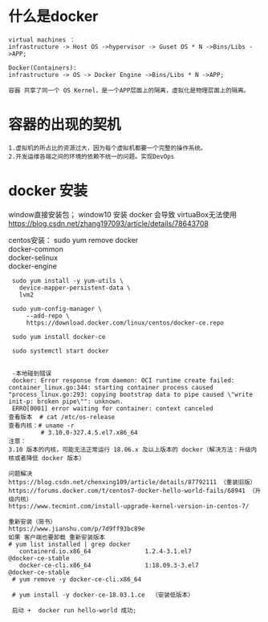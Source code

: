 # 什么是docker
    virtual machines ：
    infrastructure -> Host OS ->hypervisor -> Guset OS * N ->Bins/Libs ->APP;
    
    Docker(Containers): 
    infrastructure -> OS -> Docker Engine ->Bins/Libs * N ->APP;
    
    容器 共享了同一个 OS Kernel，是一个APP层面上的隔离，虚拟化是物理层面上的隔离。
    
    
# 容器的出现的契机
    1.虚拟机的所占比的资源过大，因为每个虚拟机都要一个完整的操作系统。
    2.开发运维各端之间的环境的依赖不统一的问题。实现DevOps
    
    
# docker 安装

window直接安装包；
window10 安装 docker 会导致 virtuaBox无法使用 
https://blog.csdn.net/zhang197093/article/details/78643708

centos安装：
     sudo yum remove docker \
                      docker-common \
                      docker-selinux \
                      docker-engine
     
     sudo yum install -y yum-utils \
       device-mapper-persistent-data \
       lvm2
       
     sudo yum-config-manager \
         --add-repo \
         https://download.docker.com/linux/centos/docker-ce.repo
         
     sudo yum install docker-ce
     
     sudo systemctl start docker
     
     
     -本地碰到错误
     docker: Error response from daemon: OCI runtime create failed: container_linux.go:344: starting container process caused "process_linux.go:293: copying bootstrap data to pipe caused \"write init-p: broken pipe\"": unknown.
     ERRO[0001] error waiting for container: context canceled
    查看版本  # cat /etc/os-release 
    查看内核：# uname -r   
             # 3.10.0-327.4.5.el7.x86_64
    注意：
    3.10 版本的内核，可能无法正常运行 18.06.x 及以上版本的 docker（解决方法：升级内核或者降低 docker 版本）
    
    问题解决
    https://blog.csdn.net/chenxing109/article/details/87792111 （重装旧版）
    https://forums.docker.com/t/centos7-docker-hello-world-fails/68941 （升级内核）
    https://www.tecmint.com/install-upgrade-kernel-version-in-centos-7/
    
    重新安装（简书）
    https://www.jianshu.com/p/7d9ff93bc89e
    如果 客户端也要卸载 重新安装版本
    # yum list installed | grep docker
       containerd.io.x86_64               1.2.4-3.1.el7              @docker-ce-stable
       docker-ce-cli.x86_64               1:18.09.3-3.el7            @docker-ce-stable
     # yum remove -y docker-ce-cli.x86_64 
    
     # yum install -y docker-ce-18.03.1.ce  （安装低版本）
   
     启动 +  docker run hello-world 成功;
   
    